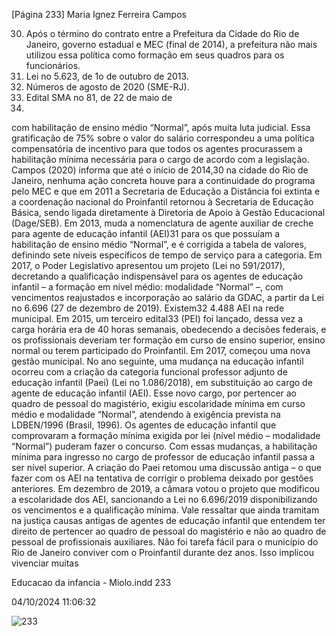 [Página 233]
Maria Ignez Ferreira Campos

30. Após o término do contrato entre
a Prefeitura da Cidade do Rio de
Janeiro, governo estadual e MEC
(final de 2014), a prefeitura não mais
utilizou essa política como formação
em seus quadros para os funcionários.
31. Lei no 5.623, de 1o de outubro de 2013.
32. Números de agosto de 2020
(SME-RJ).
33. Edital SMA no 81, de 22 de maio de
2015.

com habilitação de ensino médio “Normal”, após muita luta judicial.
Essa gratificação de 75% sobre o valor do salário correspondeu a uma
política compensatória de incentivo para que todos os agentes procurassem a habilitação mínima necessária para o cargo de acordo com
a legislação.
Campos (2020) informa que até o início de 2014,30 na cidade do Rio
de Janeiro, nenhuma ação concreta houve para a continuidade do programa pelo MEC e que em 2011 a Secretaria de Educação a Distância foi
extinta e a coordenação nacional do Proinfantil retornou à Secretaria
de Educação Básica, sendo ligada diretamente à Diretoria de Apoio
à Gestão Educacional (Dage/SEB). Em 2013, muda a nomenclatura
de agente auxiliar de creche para agente de educação infantil (AEI)31
para os que possuíam a habilitação de ensino médio “Normal”, e é corrigida a tabela de valores, definindo sete níveis específicos de tempo
de serviço para a categoria. Em 2017, o Poder Legislativo apresentou
um projeto (Lei no 591/2017), decretando a qualificação indispensável
para os agentes de educação infantil – a formação em nível médio:
modalidade “Normal” –, com vencimentos reajustados e incorporação
ao salário da GDAC, a partir da Lei no 6.696 (27 de dezembro de 2019).
Existem32 4.488 AEI na rede municipal.
Em 2015, um terceiro edital33 (PEI) foi lançado, dessa vez a carga
horária era de 40 horas semanais, obedecendo a decisões federais, e
os profissionais deveriam ter formação em curso de ensino superior,
ensino normal ou terem participado do Proinfantil.
Em 2017, começou uma nova gestão municipal. No ano seguinte,
uma mudança na educação infantil ocorreu com a criação da categoria funcional professor adjunto de educação infantil (Paei) (Lei no
1.086/2018), em substituição ao cargo de agente de educação infantil
(AEI). Esse novo cargo, por pertencer ao quadro de pessoal do magistério, exigiu escolaridade mínima em curso médio e modalidade
“Normal”, atendendo à exigência prevista na LDBEN/1996 (Brasil,
1996). Os agentes de educação infantil que comprovaram a formação
mínima exigida por lei (nível médio – modalidade “Normal”) puderam
fazer o concurso. Com essas mudanças, a habilitação mínima para
ingresso no cargo de professor de educação infantil passa a ser nível
superior.
A criação do Paei retomou uma discussão antiga – o que fazer com
os AEI na tentativa de corrigir o problema deixado por gestões anteriores. Em dezembro de 2019, a câmara votou o projeto que modificou
a escolaridade dos AEI, sancionando a Lei no 6.696/2019 disponibilizando os vencimentos e a qualificação mínima. Vale ressaltar que ainda
tramitam na justiça causas antigas de agentes de educação infantil que
entendem ter direito de pertencer ao quadro de pessoal do magistério
e não ao quadro de pessoal de profissionais auxiliares.
Não foi tarefa fácil para o município do Rio de Janeiro conviver
com o Proinfantil durante dez anos. Isso implicou vivenciar muitas


Educacao da infancia - Miolo.indd 233

04/10/2024 11:06:32

![233](./img/page_233-01.jpg)

